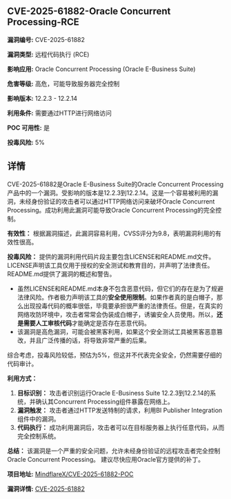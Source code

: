 ## CVE-2025-61882-Oracle Concurrent Processing-RCE

**漏洞编号:** CVE-2025-61882

**漏洞类型:** 远程代码执行 (RCE)

**影响应用:** Oracle Concurrent Processing (Oracle E-Business Suite)

**危害等级:** 高危，可能导致服务器完全控制

**影响版本:** 12.2.3 - 12.2.14

**利用条件:** 需要通过HTTP进行网络访问

**POC 可用性:** 是

**投毒风险:** 5%

## 详情

CVE-2025-61882是Oracle E-Business Suite的Oracle Concurrent Processing产品中的一个漏洞。受影响的版本是12.2.3到12.2.14。这是一个容易被利用的漏洞，未经身份验证的攻击者可以通过HTTP网络访问来破坏Oracle Concurrent Processing。成功利用此漏洞可能导致Oracle Concurrent Processing的完全控制。

**有效性：**
根据漏洞描述，此漏洞容易利用，CVSS评分为9.8，表明漏洞利用的有效性很高。

**投毒风险：**
提供的漏洞利用代码片段主要包含LICENSE和README.md文件。LICENSE声明该工具仅用于授权的安全测试和教育目的，并声明了法律责任。README.md提供了漏洞的概述和警告。
*   虽然LICENSE和README.md本身不包含恶意代码，但它们的存在是为了规避法律风险。作者极力声明该工具的**安全使用限制**。如果作者真的是白帽子，那么出现投毒代码的概率很低，毕竟要承担很严重的法律责任。但是，在真实的网络攻防环境中，攻击者常常会伪装成白帽子，诱骗安全人员使用。所以，**还是需要人工审核代码**才能确定是否存在恶意代码。
*   该漏洞是高危漏洞，可能会被黑客利用，如果这个安全测试工具被黑客恶意篡改，并且广泛传播的话，将导致非常严重的后果。

综合考虑，投毒风险较低，预估为5%，但这并不代表完全安全，仍然需要仔细的代码审计。

**利用方式：**
1.  **目标识别：** 攻击者识别运行Oracle E-Business Suite 12.2.3到12.2.14的系统，并确认其Concurrent Processing组件暴露在网络上。
2.  **漏洞触发：** 攻击者通过HTTP发送特制的请求，利用BI Publisher Integration组件中的漏洞。
3.  **代码执行：** 成功利用漏洞后，攻击者可以在目标服务器上执行任意代码，从而完全控制系统。

**总结：** 该漏洞是一个严重的安全问题，允许未经身份验证的远程攻击者完全控制Oracle Concurrent Processing。 建议尽快应用Oracle官方提供的补丁。

**项目地址:** [MindflareX/CVE-2025-61882-POC](https://github.com/MindflareX/CVE-2025-61882-POC)

**漏洞详情:** [CVE-2025-61882](https://nvd.nist.gov/vuln/detail/CVE-2025-61882)